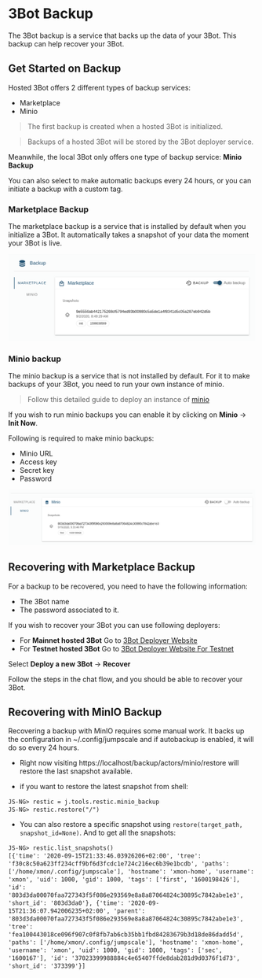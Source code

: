# 3Bot Backup


The 3Bot backup is a service that backs up the data of your 3Bot. This backup can help recover your 3Bot. 

## Get Started on Backup

Hosted 3Bot offers 2 different types of backup services:
- Marketplace
- Minio

> The first backup is created when a hosted 3Bot is initialized.

> Backups of a hosted 3Bot will be stored by the 3Bot deployer service.

Meanwhile, the local 3Bot only offers one type of backup service: __Minio Backup__

You can also select to make automatic backups every 24 hours, or you can initiate a backup with a custom tag.

### Marketplace Backup

The marketplace backup is a service that is installed by default when you initialize a 3Bot. It automatically takes a snapshot of your data the moment your 3Bot is live.

![Backup](img/3bot_marketplace_backup.png)

### Minio backup

The minio backup is a service that is not installed by default. For it to make backups of your 3Bot, you need to run your own instance of minio.

> Follow this detailed guide to deploy an instance of [minio](@solution_storage)

If you wish to run minio backups you can enable it by clicking on __Minio__ -> __Init Now__.

Following is required to make minio backups:

- Minio URL
- Access key
- Secret key
- Password 

![snapshot](img/3bot_miniosnapshot.png)


## Recovering with Marketplace Backup

For a backup to be recovered, you need to have the following information:
- The 3Bot name
- The password associated to it.

If you wish to recover your 3Bot you can use following deployers:

- For __Mainnet hosted 3Bot__ Go to [3Bot Deployer Website](https://deploy3bot.grid.tf)
- For __Testnet hosted 3Bot__ Go to [3Bot Deployer Website For Testnet](https://deploy3bot.testnet.grid.tf)

Select __Deploy a new 3Bot__ -> __Recover__

Follow the steps in the chat flow, and you should be able to recover your 3Bot.

## Recovering with MinIO Backup

Recovering a backup with MinIO requires some manual work. It backs up the configuration in ~/.config/jumpscale and if autobackup is enabled, it will do so every 24 hours.

- Right now visiting https://localhost/backup/actors/minio/restore will restore the last snapshot available.

- if you want to restore the latest snapshot from shell:

```
JS-NG> restic = j.tools.restic.minio_backup 
JS-NG> restic.restore("/")
```
- You can also restore a specific snapshot using  `restore(target_path, snapshot_id=None)`.
And to get all the snapshots:
```
JS-NG> restic.list_snapshots()
[{'time': '2020-09-15T21:33:46.03926206+02:00', 'tree': 'f30c8c50a623ff234cff9bf6d3fcdc1e724c216ec6b39e1bcdb', 'paths': ['/home/xmon/.config/jumpscale'], 'hostname': 'xmon-home', 'username': 'xmon', 'uid': 1000, 'gid': 1000, 'tags': ['first', '1600198426'], 'id': '803d3da00070faa727343f5f086e293569e8a8a87064824c30895c7842abe1e3', 'short_id': '803d3da0'}, {'time': '2020-09-15T21:36:07.942006235+02:00', 'parent': '803d3da00070faa727343f5f086e293569e8a8a87064824c30895c7842abe1e3', 'tree': 'fea100443018ce096f907c0f8fb7ab6cb35bb1fbd84283679b3d18de86dadd5d', 'paths': ['/home/xmon/.config/jumpscale'], 'hostname': 'xmon-home', 'username': 'xmon', 'uid': 1000, 'gid': 1000, 'tags': ['sec', '1600167'], 'id': '37023399988884c4e65407ffde8dab281d9d0376f1d73', 'short_id': '373399'}]
```


